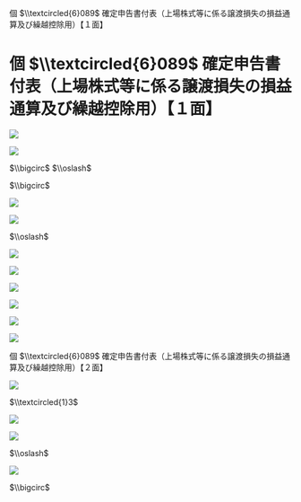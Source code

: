 個 $\\textcircled{6}089$ 確定申告書付表（上場株式等に係る譲渡損失の損益通算及び繰越控除用）【１面】

# 個 $\\textcircled{6}089$ 確定申告書付表（上場株式等に係る譲渡損失の損益通算及び繰越控除用）【１面】

![](https://www.nta.go.jp/tmp/94b54da5-9cf6-410d-86c4-4f872780182c/images/d5676ed775b7e586d003a3e85226e6b7aa4a92bcb8d06b3c3c48cd6243a50728.jpg)

![](https://www.nta.go.jp/tmp/94b54da5-9cf6-410d-86c4-4f872780182c/images/df82887adb0829268d03a62a14fcdac4f6814ab0be7b0a15e60a508f7d9a0a8c.jpg)

$\\bigcirc$ $\\oslash$

$\\bigcirc$

![](https://www.nta.go.jp/tmp/94b54da5-9cf6-410d-86c4-4f872780182c/images/2b9e5461dacfbdbf94cc262365f1f42787015bb7fe2d395dae7af633f89cd1f4.jpg)

![](https://www.nta.go.jp/tmp/94b54da5-9cf6-410d-86c4-4f872780182c/images/fb97b941d0206f9f4d2d30959836dd0aae393e4a8b0275d8f0303cf1b1808922.jpg)

$\\oslash$

![](https://www.nta.go.jp/tmp/94b54da5-9cf6-410d-86c4-4f872780182c/images/26db0cc67d5726b4b6c0a48f44178eb6bdbe1623669e8a2f25d39b72fb9ec882.jpg)

![](https://www.nta.go.jp/tmp/94b54da5-9cf6-410d-86c4-4f872780182c/images/c16cc1108cd17fdef674147325444074582c066ecb69f1ab5324cf83abf09a8e.jpg)

![](https://www.nta.go.jp/tmp/94b54da5-9cf6-410d-86c4-4f872780182c/images/913bde38e58e8f1d8d6c2de26c3c6351d46d0309983634dad570426d047af9b3.jpg)

![](https://www.nta.go.jp/tmp/94b54da5-9cf6-410d-86c4-4f872780182c/images/9656c27ce140a7d8c0721bbee3be47fb01731d7cc1919c6267ebb74097ebc9a1.jpg)

![](https://www.nta.go.jp/tmp/94b54da5-9cf6-410d-86c4-4f872780182c/images/fac7c01a5681b2b25a8a59842e6543344bafd0e19683b2d03f1e6f6c5f395b5a.jpg)

![](https://www.nta.go.jp/tmp/94b54da5-9cf6-410d-86c4-4f872780182c/images/1bf9a840bb4b5d334943b1fc0bab40720d9ec08693b7169c332f2c55aa7a3b17.jpg)

個 $\\textcircled{6}089$ 確定申告書付表（上場株式等に係る譲渡損失の損益通算及び繰越控除用）【２面】

![](https://www.nta.go.jp/tmp/94b54da5-9cf6-410d-86c4-4f872780182c/images/ced82f51df30e6ab971ad1aa68698317dae54de218ea07151b540f5f5019cd57.jpg)

$\\textcircled{1}3$

![](https://www.nta.go.jp/tmp/94b54da5-9cf6-410d-86c4-4f872780182c/images/712f5dd4018174ad92b87a0f19a9984f348a5d2c24e2fc576dd63c23e914ecf2.jpg)

![](https://www.nta.go.jp/tmp/94b54da5-9cf6-410d-86c4-4f872780182c/images/b0624b32aa5edda714b69dcd7961d1cc2f77c511dcf0c1155273b2354e7ed678.jpg)

$\\oslash$

![](https://www.nta.go.jp/tmp/94b54da5-9cf6-410d-86c4-4f872780182c/images/9dce6dc767566b18e6719b890ffd998e0ec672407b4455e2aab0f73e6bb50fc0.jpg)

$\\bigcirc$